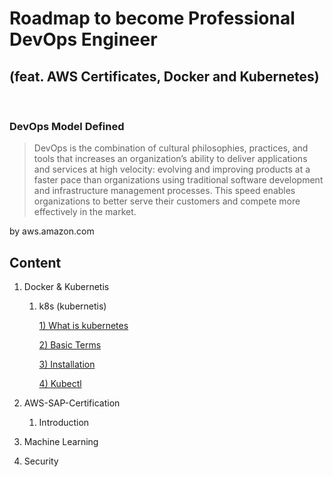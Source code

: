 # Roadmap to become Professional DevOps Engineer

## (feat. AWS Certificates, Docker and Kubernetes)

<br/>

### DevOps Model Defined

> DevOps is the combination of cultural philosophies, practices, and tools that increases an organization’s ability to deliver applications and services at high velocity: evolving and improving products at a faster pace than organizations using traditional software development and infrastructure management processes. This speed enables organizations to better serve their customers and compete more effectively in the market.

by aws.amazon.com

## Content

1. Docker & Kubernetis

   1. k8s (kubernetis)

      [1) What is kubernetes](https://github.com/BravoChos/aws-sap-certification/blob/master/docker%26k8s/k8s/001_what_is_kubernetes.md)

      [2) Basic Terms](https://github.com/BravoChos/aws-sap-certification/blob/master/docker%26k8s/k8s/002_basic_terminology.md)

      [3) Installation](https://github.com/BravoChos/aws-sap-certification/blob/master/docker%26k8s/k8s/003_installation.md)

      [4) Kubectl](https://github.com/BravoChos/aws-sap-certification/blob/master/docker%26k8s/k8s/004_kubectl.md)

2. AWS-SAP-Certification
   1. Introduction
3. Machine Learning

4. Security
